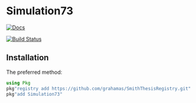 # Simulation73

[![Docs](https://img.shields.io/badge/docs-dev-blue.svg)](https://grahamas.github.io/Simulation73/dev/)

[![Build Status](https://travis-ci.com/grahamas/Simulation73.svg?branch=master)](https://travis-ci.com/grahamas/Simulation73)

## Installation

The preferred method:

```julia
using Pkg
pkg"registry add https://github.com/grahamas/SmithThesisRegistry.git"
pkg"add Simulation73"
```